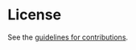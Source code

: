 # License

See the
[guidelines for contributions](https://github.com/selfissued/draft-jones-oauth-rfc7523bis/blob/main/CONTRIBUTING.md).
